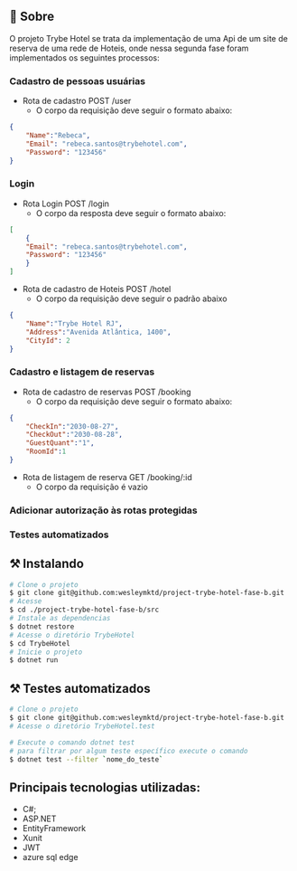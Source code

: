 ## 🧐 Sobre

<p align="left"> 
O projeto Trybe Hotel se trata da implementação de uma Api de um site de reserva de uma rede de Hoteis, onde nessa segunda fase foram implementados os seguintes processos:

### Cadastro de pessoas usuárias
  - Rota de cadastro POST /user
    - O corpo da requisição deve seguir o formato abaixo:

```json
{
	"Name":"Rebeca",
	"Email": "rebeca.santos@trybehotel.com",
	"Password": "123456"
}
```
### Login
  - Rota Login POST /login
    - O corpo da resposta deve seguir o formato abaixo:

```json
[
    {
	"Email": "rebeca.santos@trybehotel.com",
	"Password": "123456"
    }
]
```
  - Rota de cadastro de Hoteis POST /hotel
    - O corpo da requisição deve seguir o padrão abaixo

```json
{
	"Name":"Trybe Hotel RJ",
	"Address":"Avenida Atlântica, 1400",
	"CityId": 2
}
```
### Cadastro e listagem de reservas
  - Rota de cadastro de reservas POST /booking
    - O corpo da requisição deve seguir o formato abaixo:

```json
{
	"CheckIn":"2030-08-27",
	"CheckOut":"2030-08-28",
	"GuestQuant":"1",
	"RoomId":1
}
```
  - Rota de listagem de reserva GET /booking/:id
    - O corpo da requisição é vazio

### Adicionar autorização às rotas protegidas
### Testes automatizados

## ⚒ Instalando <a name = "installing"></a>

```bash
# Clone o projeto
$ git clone git@github.com:wesleymktd/project-trybe-hotel-fase-b.git
# Acesse
$ cd ./project-trybe-hotel-fase-b/src
# Instale as dependencias
$ dotnet restore
# Acesse o diretório TrybeHotel
$ cd TrybeHotel
# Inicie o projeto
$ dotnet run

```

## ⚒ Testes automatizados <a name = "installing"></a>

```bash
# Clone o projeto
$ git clone git@github.com:wesleymktd/project-trybe-hotel-fase-b.git
# Acesse o diretório TrybeHotel.test

# Execute o comando dotnet test
# para filtrar por algum teste específico execute o comando
$ dotnet test --filter `nome_do_teste`

```

## Principais tecnologias utilizadas:
- C#;
- ASP.NET
- EntityFramework
- Xunit
- JWT
- azure sql edge
